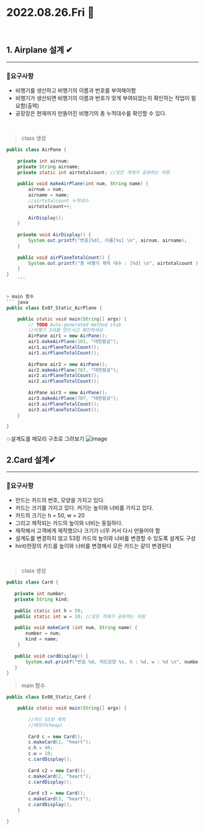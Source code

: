 # 2022.08.26.Fri 📅
<br>

## 1. Airplane 설계 ✔
--------------

    
 ### 🔔요구사항
 * 비행기를 생산하고 비행기의 이름과 번호를 부여해아함
 * 비행기가 생산되면 비행기의 이름과 번호가 맞게 부여되었는지 확인하는 작업이 필요함(출력)
 * 공장장은 현재까지 만들어진 비행기의 총 누적대수를 확인할 수 있다.

 <br>

 > class 생성
```java
public class AirPane {
	
	private int airnum;
	private String airname;
	private static int airtotalcount; //모든 객체가 공유하는 자원
	
	public void makeAirPlane(int num, String name) {
		airnum = num;
		airname = name;
		//airtotalcount 누적대수
		airtotalcount++;
		
		AirDisplay();
	}
	
	private void AirDisplay() {
		System.out.printf("번호[%d], 이름[%s] \n", airnum, airname);
	}
	
	public void airPlaneTotalCount() {
		System.out.printf("총 비행기 제작 대수 : [%d] \n", airtotalcount );
	}
}
    ```


> main 함수
``` java
public class Ex07_Static_AirPlane {

	public static void main(String[] args) {
		// TODO Auto-generated method stub
		//비행기 3대를 만드시고 확인하세요
		AirPane air1 = new AirPane();
		air1.makeAirPlane(101, "대한항공");
		air1.airPlaneTotalCount();
		air1.airPlaneTotalCount();
		
		AirPane air2 = new AirPane();
		air2.makeAirPlane(707, "대한항공");
		air2.airPlaneTotalCount();
		air2.airPlaneTotalCount();
		
		AirPane air3 = new AirPane();
		air3.makeAirPlane(707, "대한항공");
		air3.airPlaneTotalCount();
		air3.airPlaneTotalCount();
	}

}
```
💥설계도를 메모리 구조로 그려보기
![image](https://user-images.githubusercontent.com/111114507/186837680-fd67bc77-82ea-4e82-8ffc-1adfadad0212.png)
<br>

 ## 2.Card 설계✔
 -----------------

 ### 🔔요구사항
 * 만드는 카드의 번호, 모양을 가지고 있다.
 * 카드는 크기를 가지고 있다. 커기는 높이와 너비를 가지고 있다.
 * 카드의 크기는 h = 50, w = 20
 * 그리고 제작되는 카드의 높이와 너비는 동일하다.
 * 제작해서 고객에게 제작했으나 크기가 너무 커서 다시 만들어야 함
 * 설계도를 변경하지 않고 53장 카드의 높이와 너비를 변경할 수 있도록 설계도 구성
 * hint)한장의 카드를 높이와 너비를 변경해서 모든 카드는 같이 변경된다

 <br>

 > class 생성

 ```java
 public class Card {
	
	private int number;
	private String kind;
	
	public static int h = 50;
	public static int w = 20; //모든 객체가 공유하는 자원
	
	public void makeCard (int num, String name) {
		number = num;
		kind = name;
	 }
	
	public void cardDisplay() {
		System.out.printf("번호 %d, 카드모양 %s, h : %d, w : %d \n", number, kind, h, w);
	}
 }
 ```
> main 함수
``` java
public class Ex08_Static_Card {

	public static void main(String[] args) {
		
		//카드 53장 제작
		//메모리(heap)
		
		Card c = new Card();
		c.makeCard(1, "heart");
		c.h = 40;
		c.w = 10;
		c.cardDisplay();
		
		Card c2 = new Card();
		c.makeCard(2, "heart");
		c.cardDisplay();
		
		Card c3 = new Card();
		c.makeCard(3, "heart");
		c.cardDisplay();
	}

}
```
